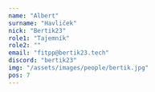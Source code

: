 ```yaml
---
name: "Albert"
surname: "Havliček"
nick: "Bertik23"
role1: "Tajemník"
role2: ""
email: "fitpp@bertik23.tech"
discord: "bertik23"
img: "/assets/images/people/bertik.jpg"
pos: 7
---
```

